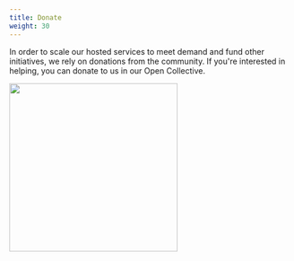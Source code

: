 ```yaml
---
title: Donate
weight: 30
---
```


In order to scale our hosted services to meet demand and fund other initiatives, we rely on donations from the community. If you're interested in helping, you can donate to us in our Open Collective.

<a href="https://opencollective.com/webpack/donate" target="_blank">
    <img src="https://opencollective.com/webpack/donate/button@2x.png?color=blue" width=300 />
</a>